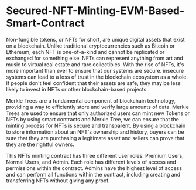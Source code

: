 # Secured-NFT-Minting-EVM-Based-Smart-Contract

Non-fungible tokens, or NFTs for short, are unique digital assets that exist on a blockchain. Unlike traditional cryptocurrencies such as Bitcoin or Ethereum, each NFT is one-of-a-kind and cannot be replicated or exchanged for something else. NFTs can represent anything from art and music to virtual real estate and rare collectibles. With the rise of NFTs, it's more important than ever to ensure that our systems are secure. insecure systems can lead to a loss of trust in the blockchain ecosystem as a whole. If people don't feel confident that their assets are safe, they may be less likely to invest in NFTs or other blockchain-based projects.

Merkle Trees are a fundamental component of blockchain technology, providing a way to efficiently store and verify large amounts of data. Merkle Trees are used to ensure that only authorized users can mint new Tokens or NFTs by using smart contracts and Merkle Tree, we can ensure that the minting process for NFTs is secure and transparent. By using a blockchain to store information about an NFT's ownership and history, buyers can be sure that they are purchasing a legitimate asset and sellers can prove that they are the rightful owners. 

This NFTs minting contract has three different user roles: Premium Users, Normal Users, and Admin. Each role has different levels of access and permissions within the contract. Admins have the highest level of access and can perform all functions within the contract, including creating and transferring NFTs without giving any proof.

